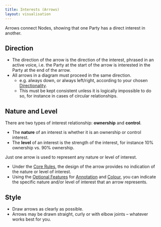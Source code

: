 ```yaml
---
title: Interests (Arrows)
layout: visualisation
---
```


Arrows connect Nodes, showing that one Party has a direct interest in another.


## Direction

* The direction of the arrow is the direction of the interest, phrased in an active voice, i.e. the Party at the start of the arrow is interested in the Party at the end of the arrow.
* All arrows in a diagram must proceed in the same direction.
  * e.g. always down, or always left/right, according to your chosen [Directionality](/visualisation/core/directionality).
  * This must be kept consistent unless it is logically impossible to do so, for instance in cases of circular relationships.
  

## Nature and Level

There are two types of interest relationship: **ownership** and **control**.

* The **nature** of an interest is whether it is an ownership or control interest.
* The **level** of an interest is the strength of the interest, for instance 10% ownership vs. 90% ownership.

Just one arrow is used to represent any nature or level of interest.

* Under the [Core Rules](/visualisation/core), the design of the arrow provides no indication of the nature or level of interest.
* Using the [Optional Features](/visualisation/optional) for [Annotation](/visualisation/optional/annotation) and [Colour](/visualisation/optional/colour), you can indicate the specific nature and/or level of interest that an arrow represents.


## Style

* Draw arrows as clearly as possible.
* Arrows may be drawn straight, curly or with elbow joints – whatever works best for you.